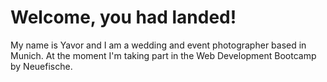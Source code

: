 # Welcome, you had landed! 

My name is Yavor and I am a wedding and event photographer based in Munich. At the moment I'm taking part in the Web Development Bootcamp by Neuefische.
